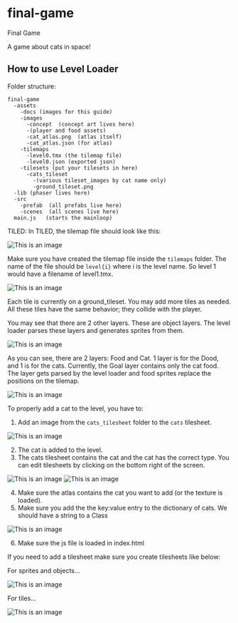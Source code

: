 # final-game

Final Game

A game about cats in space!


## How to use Level Loader

Folder structure:
```
final-game
  -assets
    -docs (images for this guide)
    -images
      -concept  (concept art lives here)
      -(player and food assets)
      -cat_atlas.png  (atlas itself)
      -cat_atlas.json (for atlas) 
    -tilemaps
      -level0.tmx (the tilemap file)
      -level0.json (exported json)
    -tilesets (put your tilesets in here)
      -cats_tileset
        -(various tileset_images by cat name only)
        -ground_tileset.png
  -lib (phaser lives here)
  -src
    -prefab  (all prefabs live here)
    -scenes  (all scenes live here)
  main.js   (starts the mainloop)
```

TILED:
In TILED, the tilemap file should look like this:

![This is an image](/assets/docs/folder_structure.JPG)

Make sure you have created the tilemap file inside the ```tilemaps``` folder. The name of the file should be ```level{i}``` where i is the level name. So level 1 would have a filename of level1.tmx. 

![This is an image](/assets/docs/tm_loc.JPG)


Each tile is currently on a ground_tileset. You may add more tiles as needed. 
All these tiles have the same behavior; they collide with the player. 

You may see that there are 2 other layers. These are object layers. The level loader parses these layers 
and generates sprites from them.

![This is an image](/assets/docs/objects.JPG)


As you can see, there are 2 layers: Food and Cat. 1 layer is for the Dood, and 1 is for the cats.
Currently, the Goal layer contains only the cat food. The layer gets parsed by the level loader 
and food sprites replace the positions on the tilemap. 


![This is an image](/assets/docs/whats.JPG)

To properly add a cat to the level, you have to:

1. Add an image from the ```cats_tilesheet``` folder to the ```cats``` tilesheet. 

![This is an image](/assets/docs/cats_loc.JPG)


2. The cat is added to the level.
3. The cats tilesheet contains the cat and the cat has the correct type. You can edit tilesheets by clicking on the bottom right of the screen.

![This is an image](/assets/docs/edit_tileset.JPG)
![This is an image](/assets/docs/change_type.JPG)

4. Make sure the atlas contains the cat you want to add (or the texture is loaded). 
5. Make sure you add the the key:value entry to the dictionary of cats. We should have a string to a Class

![This is an image](/assets/docs/type2class.JPG)

6. Make sure the js file is loaded in index.html

If you need to add a tilesheet make sure you create tilesheets like below:

For sprites and objects...

![This is an image](/assets/docs/collection.JPG)

For tiles...

![This is an image](/assets/docs/tileset_image.JPG)




